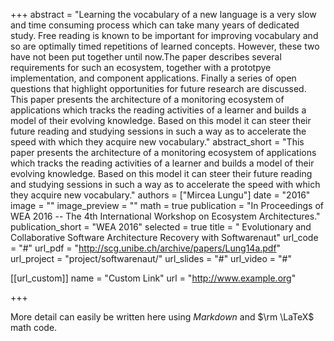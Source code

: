 +++
abstract = "Learning the vocabulary of a new language is a very slow and time consuming process which can take many years of dedicated study. Free reading is known to be important for improving vocabulary and so are optimally timed repetitions of learned concepts. However, these two have not been put together until now.The paper describes several requirements for such an ecosystem, together with a prototpye implementation, and component applications. Finally a series of open questions that highlight opportunities for future research are discussed. This paper presents the architecture of a monitoring ecosystem of applications which tracks the reading activities of a learner and builds a model of their evolving knowledge. Based on this model it can steer their future reading and studying sessions in such a way as to accelerate the speed with which they acquire new vocabulary."
abstract_short = "This paper presents the architecture of a monitoring ecosystem of applications which tracks the reading activities of a learner and builds a model of their evolving knowledge. Based on this model it can steer their future reading and studying sessions in such a way as to accelerate the speed with which they acquire new vocabulary."
authors = ["Mircea Lungu"]
date = "2016"
image = ""
image_preview = ""
math = true
publication = "In Proceedings of WEA 2016 -- The 4th International Workshop on Ecosystem Architectures."
publication_short = "WEA 2016"
selected = true
title = " Evolutionary and Collaborative Software Architecture Recovery with Softwarenaut"
url_code = "#"
url_pdf = "http://scg.unibe.ch/archive/papers/Lung14a.pdf"
url_project = "project/softwarenaut/"
url_slides = "#"
url_video = "#"

[[url_custom]]
name = "Custom Link"
url = "http://www.example.org"

+++

More detail can easily be written here using *Markdown* and $\rm \LaTeX$ math code.
